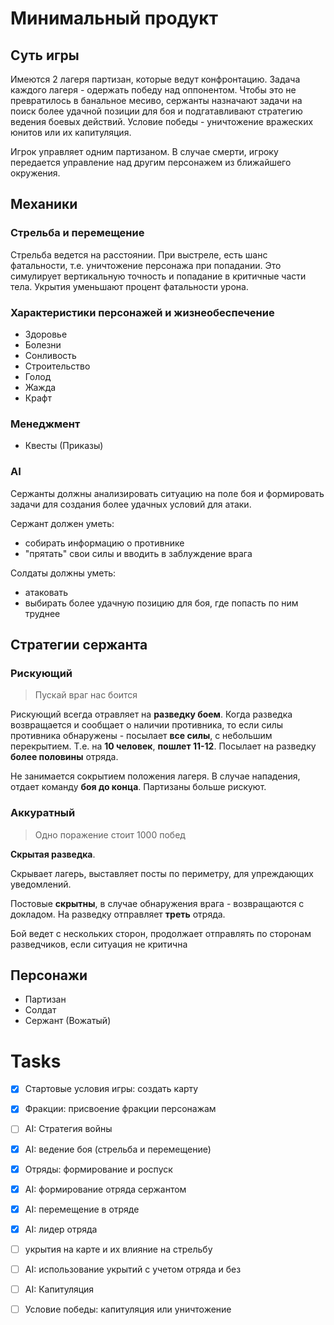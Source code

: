 # Минимальный продукт

## Суть игры

Имеются 2 лагеря партизан, которые ведут конфронтацию. Задача каждого лагеря -
одержать победу над оппонентом. Чтобы это не превратилось в банальное месиво,
сержанты назначают задачи на поиск более удачной позиции для боя и
подгатавливают стратегию ведения боевых действий. 
Условие победы - уничтожение вражеских юнитов или их капитуляция.

Игрок управляет одним партизаном. В случае смерти, игроку передается управление
над другим персонажем из ближайшего окружения.


## Механики

### Стрельба и перемещение

Стрельба ведется на расстоянии. При выстреле, есть шанс фатальности, т.е.
уничтожение персонажа при попадании. Это симулирует вертикальную точность и
попадание в критичные части тела.
Укрытия уменьшают процент фатальности урона. 

### Характеристики персонажей и жизнеобеспечение

* Здоровье
* Болезни 
* Сонливость
* Строительство
* Голод
* Жажда
* Крафт

### Менеджмент

* Квесты (Приказы)

### AI 

Сержанты должны анализировать ситуацию на поле боя и формировать задачи для
создания более удачных условий для атаки. 

Сержант должен уметь:

* собирать информацию о противнике
* "прятать" свои силы и вводить в заблуждение врага

Солдаты должны уметь:

* атаковать 
* выбирать более удачную позицию для боя, где попасть по ним труднее

## Стратегии сержанта

### Рискующий

> Пускай враг нас боится

Рискующий всегда отравляет на **разведку боем**. Когда разведка возвращается и
сообщает о наличии противника, то если силы противника обнаружены - посылает
**все силы**, с небольшим перекрытием. Т.е. на **10 человек**, **пошлет 11-12**.
Посылает на разведку **более половины** отряда.

Не занимается сокрытием положения лагеря. 
В случае нападения, отдает команду **боя до конца**. Партизаны больше рискуют.

### Аккуратный

> Одно поражение стоит 1000 побед

**Скрытая разведка**.

Скрывает лагерь, выставляет посты по периметру, для упреждающих уведомлений.

Постовые **скрытны**, в случае обнаружения врага - возвращаются с докладом.
На разведку отправляет **треть** отряда.

Бой ведет с нескольких сторон, продолжает отправлять по сторонам разведчиков,
если ситуация не критична

## Персонажи

* Партизан
* Солдат
* Сержант (Вожатый)

# Tasks

- [x] Стартовые условия игры: создать карту
- [x] Фракции: присвоение фракции персонажам
- [ ] AI: Стратегия войны
- [x] AI: ведение боя (стрельба и перемещение)
- [x] Отряды: формирование и роспуск
- [x] AI: формирование отряда сержантом
- [x] AI: перемещение в отряде
- [x] AI: лидер отряда
- [ ] укрытия на карте и их влияние на стрельбу
- [ ] AI: использование укрытий с учетом отряда и без
- [ ] AI: Капитуляция
- [ ] Условие победы: капитуляция или уничтожение

